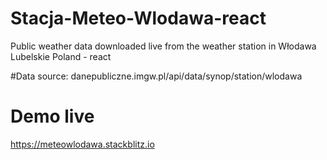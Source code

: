 # Stacja-Meteo-Wlodawa-react
Public weather data downloaded live from the weather station in Włodawa Lubelskie Poland  - react

#Data source:
danepubliczne.imgw.pl/api/data/synop/station/wlodawa

# Demo live
https://meteowlodawa.stackblitz.io
